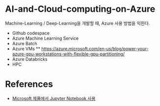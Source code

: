 # AI-and-Cloud-computing-on-Azure

Machine-Learning / Deep-Learning을 개발할 때, Azure 사용 방법을 익힌다.

* Github codespace
* Azure Machine Learning Service
* Azure Batch
* Azure VMs
** https://azure.microsoft.com/en-us/blog/power-your-azure-gpu-workstations-with-flexible-gpu-partitioning/
* Azure Databricks
* HPC

# References
* [Microsoft 제품에서 Jupyter Notebook 사용](https://docs.microsoft.com/ko-kr/azure/notebooks/quickstart-export-jupyter-notebook-project#use-azure-lab-services)

